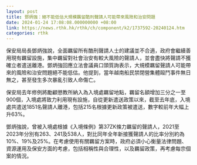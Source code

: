 ```yaml
---
layout: post
title: 鄧炳強：絕不能低估大規模羈留酷刑聲請人可能帶來風險和治安問題
date: 2024-01-24 17:08:08.000000000 +08:00
link: https://news.rthk.hk/rthk/ch/component/k2/1737592-20240124.htm
categories: rthk
---
```


保安局局長鄧炳強說，全面羈留所有酷刑聲請人士的建議並不合適，政府會繼續善用現有羈留設施，集中羈留對社會治安有較大風險的聲請人，並會盡快將聲請不獲確立者遣送離港。鄧炳強回應立法會議員口頭質詢表示，大規模羈留聲請人可能帶來的風險和治安問題絕不能低估。他提到，當年越南船民禁閉營集體毆鬥事件無日無之，甚至發生多次暴亂引致人命傷亡。

保安局去年修例將勵顧懲教所納入為入境處羈留地點，羈留名額增加三分之一至900個，入境處將致力利用現有設施，自從更新遣送政策以來，截至去年底，入境處共遣送1851名聲請人離港，包括215名根據更新政策被遣送，數字較前年大幅上升63%。
 
鄧炳強說，曾被入境處根據《入境條例》第37ZK條力羈留的聲請人，2021至2023年分別有263、241及538人，對比同年全年新接獲聲請人的比率分別約為10%、19%及25%。在考慮使用有關羈留方案時，政府必須小心衡量法律問題、資源運用及保安方面的考慮，包括相稱性與合理性，以及羈留政策，再考慮每宗個案的情況。
